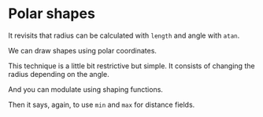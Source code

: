 
# Polar shapes

It revisits that radius can be calculated with `length` and
angle with `atan`.

We can draw shapes using polar coordinates.

This technique is a little bit restrictive but simple.
It consists of changing the radius depending on the angle.

And you can modulate using shaping functions.

Then it says, again, to use `min` and `max` for distance fields.
